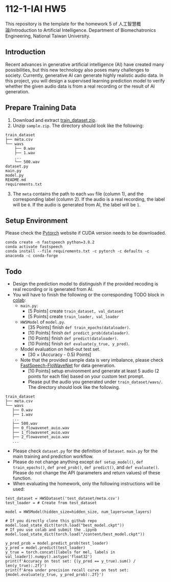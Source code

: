 # 112-1-IAI HW5
This repository is the template for the homework 5 of 人工智慧概論/Introduction to Artificial Intelligence. Department of Biomechatronics Engineering, National Taiwan University.

## Introduction
Recent advances in generative artificial intelligence (AI) have created many possibilities, but this new technology also poses many challenges to society. Currently, generative AI can generate highly realistic audio data. In this project, you will design a supervised learning prediction model to verify whether the given audio data is from a real recording or the result of AI generation.

## Prepare Training Data
1. Download and extract [train_dataset.zip](https://drive.google.com/file/d/1GztoCT0Hjmt-Yqw-6rfiwu2QYkRI1uI5/view?usp=drive_link).
2. Unzip `sample.zip`. The directory should look like the following:
```
train_dataset
├── meta.csv
└── wavs
    ├── 0.wav
    ├── 1.wav
    ...
    └── 500.wav
dataset.py
main.py
model.py
README.md
requirements.txt
```
3. The `meta` contains the path to each `wav` file (column 1), and the corresponding label (column 2). If the audio is a real recording, the label will be `0`. If the audio is generated from AI, the label will be `1`.

## Setup Environment
Please check the [Pytorch](https://pytorch.org/) website if CUDA version needs to be downloaded.
```
conda create -n fastspeech python=3.8.2
conda activate fastspeech
conda install --file requirements.txt -c pytorch -c defaults -c anaconda -c conda-forge
```

## Todo
* Design the prediction model to distinguish if the provided recoding is real recording or is generated from AI.
* You will have to finish the following or the corresponding TODO block in [colab](https://colab.research.google.com/drive/1RgNJxyG_9LoePk95NdBzU9oi-ChUyi-M?usp=sharing):
    * `main.py`:
        * [5 Points] create `train_dataset, val_dataset`
        * [5 Points] create `train_loader, val_loader`
    * `HW5Model` of `model.py`.
        * [35 Points] finish `def train_epochs(dataloader)`.
        * [10 Points] finish `def predict_prob(dataloader)`.
        * [10 Points] finish `def predict(dataloader)`.
        * [10 Points] finish `def evaluate(y_true, y_pred)`.
    * Model evaluation on held-out test set.
        * [30 × (Accuracy - 0.5) Points]
    * Note that the provided sample data is very imbalance, please check [FastSpeech-FloWaveNet](https://github.com/cjlin8787/FastSpeech-FloWaveNet) for data generation.
        * [10 Points] setup environment and generate at least 5 audio (2 points for each file) based on your custom text prompt.
        * Please put the audio you generated under `train_dataset/wavs/`. The directory should look like the following.
 ```
train_dataset
├── meta.csv
└── wavs
    ├── 0.wav
    ├── 1.wav
    ...
    ├── 500.wav
    ├── 0_flowavenet_auio.wav
    ├── 1_flowavenet_auio.wav
    ├── 2_flowavenet_auio.wav
    ...
```

* Please check `dataset.py` for the definition of `Dataset`. `main.py` for the main training and prediction workflow.
* Please do not change anything except `def setup_model()`, `def train_epochs()`, `def pred_prob()`,
 `def predict()`, and `def evaluate()`. Please do not change the API (parameters and return values) of these function.
* When evaluating the homework, only the following instructions will be used:
```
test_dataset = HW5Dataset('test_dataset/meta.csv')
test_loader = # Create from test_dataset

model = HW5Model(hidden_size=hidden_size, num_layers=num_layers)

# If you directly clone this github repo
model.load_state_dict(torch.load("best_model.ckpt"))
# If you use colab and submit the .ipynb
model.load_state_dict(torch.load("/content/best_model.ckpt"))

y_pred_prob = model.predict_prob(test_loader)
y_pred = model.predict(test_loader)
y_true = torch.concat([labels for mel, labels in val_loader]).numpy().astype('float32')
print(f'Accuracy on test set: {(y_pred == y_true).sum() / len(y_true):.2f}')
print(f'Area under precision recall curve on test set: {model.evaluate(y_true, y_pred_prob):.2f}')
```